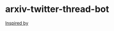 # arxiv-twitter-thread-bot

[Inspired by](https://x.com/BasedBeffJezos/status/1773185683982528893?s=20)
